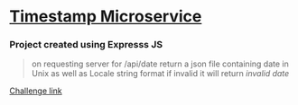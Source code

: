 
# [Timestamp Microservice](https://www.freecodecamp.org/learn/apis-and-microservices/apis-and-microservices-projects/timestamp-microservice)
### Project created using **Expresss JS**

>on requesting server for /api/date return a json file containing date in Unix as well as Locale string format
>if invalid it will return _invalid date_

[Challenge link](https://www.freecodecamp.org/learn/apis-and-microservices/apis-and-microservices-projects/timestamp-microservice)
